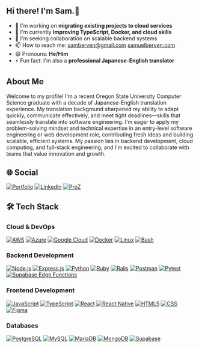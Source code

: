 ## Hi there! I'm Sam.👋
- 🔭 I'm working on **migrating existing projects to cloud services**
- 🌱 I'm currently **improving TypeScript, Docker, and cloud skills**
- 👯 I'm seeking collaboration on scalable backend systems
- 📫 How to reach me: [samberven@gmail.com](samberven@gmail.com) [samuelberven.com](samuelberven.com)
- 😄 Pronouns: **He/Him**
- ⚡ Fun fact: I'm also a **professional Japanese-English translator**

## About Me
Welcome to my profile! I'm a recent Oregon State University Computer Science graduate with a decade of Japanese-English translation experience. My translation background sharpened my ability to adapt quickly, communicate effectively, and meet tight deadlines—skills that seamlessly translate into software engineering.
I'm eager to apply my problem-solving mindset and technical expertise in an entry-level software engineering or web development role, contributing fresh ideas and building scalable, efficient systems. My passion lies in backend development, cloud computing, and full-stack engineering, and I'm excited to collaborate with teams that value innovation and growth.

## 🌐 Social
[![Portfolio](https://img.shields.io/badge/-Portfolio-F38020?style=for-the-badge&logo=cloudflare&logoColor=white)](https://samuelberven.com)
[![LinkedIn](https://img.shields.io/badge/-LinkedIn-0077B5?style=for-the-badge&logo=linkedin&logoColor=white)](https://www.linkedin.com/in/samuelberven/)
[![ProZ](https://img.shields.io/badge/-ProZ-1B4F72?style=for-the-badge&logo=proz&logoColor=white)](https://www.proz.com/translator/1921691)

## 🛠️ Tech Stack
### Cloud & DevOps
[![AWS](https://img.shields.io/badge/-AWS-232F3E?style=for-the-badge&logo=amazonaws&logoColor=white)](https://aws.amazon.com)
[![Azure](https://img.shields.io/badge/-Azure-0078D4?style=for-the-badge&logo=microsoftazure&logoColor=white)](https://azure.microsoft.com)
[![Google Cloud](https://img.shields.io/badge/-Google_Cloud-4285F4?style=for-the-badge&logo=googlecloud&logoColor=white)](https://cloud.google.com)
[![Docker](https://img.shields.io/badge/-Docker-2496ED?style=for-the-badge&logo=docker&logoColor=white)](https://www.docker.com)
[![Linux](https://img.shields.io/badge/-Linux-FCC624?style=for-the-badge&logo=linux&logoColor=black)](https://www.linux.org)
[![Bash](https://img.shields.io/badge/-Bash-4EAA25?style=for-the-badge&logo=gnubash&logoColor=white)](https://www.gnu.org/software/bash/)

### Backend Development
[![Node.js](https://img.shields.io/badge/-Node.js-339933?style=for-the-badge&logo=node.js&logoColor=white)](https://nodejs.org)
[![Express.js](https://img.shields.io/badge/-Express.js-000000?style=for-the-badge&logo=express&logoColor=white)](https://expressjs.com)
[![Python](https://img.shields.io/badge/-Python-3776AB?style=for-the-badge&logo=python&logoColor=white)](https://www.python.org)
[![Ruby](https://img.shields.io/badge/-Ruby-CC342D?style=for-the-badge&logo=ruby&logoColor=white)](https://www.ruby-lang.org)
[![Rails](https://img.shields.io/badge/-Rails-CC0000?style=for-the-badge&logo=rubyonrails&logoColor=white)](https://rubyonrails.org)
[![Postman](https://img.shields.io/badge/-Postman-FF6F61?style=for-the-badge&logo=postman&logoColor=white)](https://www.postman.com)
[![Pytest](https://img.shields.io/badge/-Pytest-0A9EDC?style=for-the-badge&logo=pytest&logoColor=white)](https://pytest.org)
[![Supabase Edge Functions](https://img.shields.io/badge/-Supabase_Edge_Functions-3ECF8E?style=for-the-badge&logo=supabase&logoColor=white)](https://supabase.com/docs/guides/functions)

### Frontend Development
[![JavaScript](https://img.shields.io/badge/-JavaScript-F7DF1E?style=for-the-badge&logo=javascript&logoColor=black)](https://www.javascript.com)
[![TypeScript](https://img.shields.io/badge/-TypeScript-007ACC?style=for-the-badge&logo=typescript&logoColor=white)](https://www.typescriptlang.org)
[![React](https://img.shields.io/badge/-React-61DAFB?style=for-the-badge&logo=react&logoColor=black)](https://reactjs.org)
[![React Native](https://img.shields.io/badge/-React_Native-61DAFB?style=for-the-badge&logo=react&logoColor=black)](https://reactnative.dev)
[![HTML5](https://img.shields.io/badge/-HTML5-E34F26?style=for-the-badge&logo=html5&logoColor=white)](https://developer.mozilla.org/en-US/docs/Web/HTML)
[![CSS](https://img.shields.io/badge/-CSS-1572B6?style=for-the-badge&logo=css3&logoColor=white)](https://developer.mozilla.org/en-US/docs/Web/CSS)
[![Figma](https://img.shields.io/badge/-Figma-F24E1E?style=for-the-badge&logo=figma&logoColor=white)](https://www.figma.com)

### Databases
[![PostgreSQL](https://img.shields.io/badge/-PostgreSQL-4169E1?style=for-the-badge&logo=postgresql&logoColor=white)](https://www.postgresql.org)
[![MySQL](https://img.shields.io/badge/-MySQL-4479A1?style=for-the-badge&logo=mysql&logoColor=white)](https://www.mysql.com)
[![MariaDB](https://img.shields.io/badge/-MariaDB-003545?style=for-the-badge&logo=mariadb&logoColor=white)](https://mariadb.org)
[![MongoDB](https://img.shields.io/badge/-MongoDB-47A248?style=for-the-badge&logo=mongodb&logoColor=white)](https://www.mongodb.com)
[![Supabase](https://img.shields.io/badge/-Supabase-3ECF8E?style=for-the-badge&logo=supabase&logoColor=white)](https://supabase.com)

<!--
**samuelberven/samuelberven** is a ✨ _special_ ✨ repository because its `README.md` (this file) appears on your GitHub profile.

Here are some ideas to get you started:

- 🤔 I’m looking for help with ...
- 💬 Ask me about ...
- 📫 How to reach me: ...
- 😄 Pronouns: ...
- ⚡ Fun fact: ...
-->
